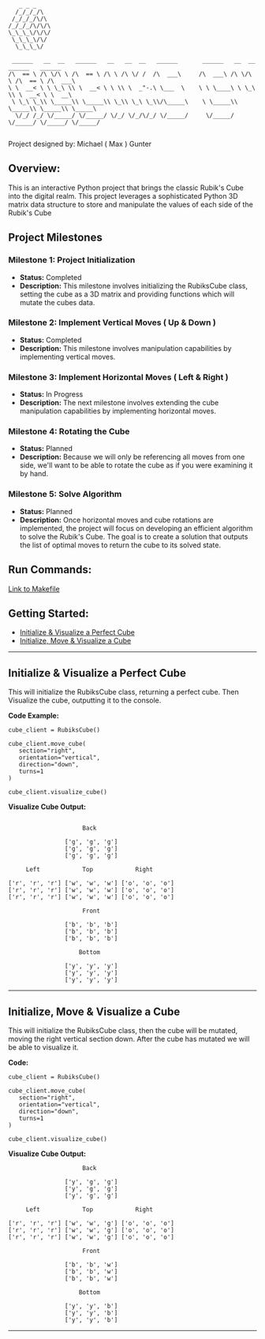```
   _ _ _
  /_/_/_/\
 /_/_/_/\/\
/_/_/_/\/\/\
\_\_\_\/\/\/
 \_\_\_\/\/
  \_\_\_\/

 ______   __  __   ______   __   __  __   ______       ______   __  __   ______   ______    
/\  == \ /\ \/\ \ /\  == \ /\ \ /\ \/ /  /\  ___\     /\  ___\ /\ \/\ \ /\  == \ /\  ___\   
\ \  __< \ \ \_\ \\ \  __< \ \ \\ \  _"-.\ \___  \    \ \ \____\ \ \_\ \\ \  __< \ \  __\   
 \ \_\ \_\\ \_____\\ \_____\\ \_\\ \_\ \_\\/\_____\    \ \_____\\ \_____\\ \_____\\ \_____\ 
  \/_/ /_/ \/_____/ \/_____/ \/_/ \/_/\/_/ \/_____/     \/_____/ \/_____/ \/_____/ \/_____/ 
                  
```

Project designed by: Michael ( Max ) Gunter

## Overview:

This is an interactive Python project that brings the classic Rubik's Cube into the digital realm. This project leverages a sophisticated Python 3D matrix data structure to store and manipulate the values of each side of the Rubik's Cube

## Project Milestones

### Milestone 1: Project Initialization
- **Status:** Completed
- **Description:** This milestone involves initializing the RubiksCube class, setting the cube as a 3D matrix and providing functions which will mutate the cubes data.

### Milestone 2: Implement Vertical Moves ( Up & Down )
- **Status:** Completed
- **Description:** This milestone involves manipulation capabilities by implementing vertical moves.

### Milestone 3: Implement Horizontal Moves ( Left & Right )
- **Status:** In Progress
- **Description:** The next milestone involves extending the cube manipulation capabilities by implementing horizontal moves.

### Milestone 4: Rotating the Cube
- **Status:** Planned
- **Description:** Because we will only be referencing all moves from one side, we'll want to be able to rotate the cube as if you were examining it by hand.

### Milestone 5: Solve Algorithm
- **Status:** Planned
- **Description:** Once horizontal moves and cube rotations are implemented, the project will focus on developing an efficient algorithm to solve the Rubik's Cube. The goal is to create a solution that outputs the list of optimal moves to return the cube to its solved state.

## Run Commands:
[Link to Makefile](Makefile)

## Getting Started:

- [Initialize & Visualize a Perfect Cube](#example-get-perfect-cube)
- [Initialize, Move & Visualize a Cube](#example-move-cube)

---

<a name="example-get-perfect-cube"></a>

## Initialize & Visualize a Perfect Cube

This will initialize the RubiksCube class, returning a perfect cube. Then Visualize the cube, outputting it to the console.

**Code Example:**
```
cube_client = RubiksCube()

cube_client.move_cube(
   section="right",
   orientation="vertical",
   direction="down",
   turns=1
)

cube_client.visualize_cube()
```

**Visualize Cube Output:**
```

                     Back                     

                ['g', 'g', 'g']                
                ['g', 'g', 'g']                
                ['g', 'g', 'g']                

     Left            Top            Right     

['r', 'r', 'r'] ['w', 'w', 'w'] ['o', 'o', 'o']
['r', 'r', 'r'] ['w', 'w', 'w'] ['o', 'o', 'o']
['r', 'r', 'r'] ['w', 'w', 'w'] ['o', 'o', 'o']

                     Front                     

                ['b', 'b', 'b']                
                ['b', 'b', 'b']                
                ['b', 'b', 'b']                

                    Bottom                    

                ['y', 'y', 'y']                
                ['y', 'y', 'y']                
                ['y', 'y', 'y']                

```

---

<a name="example-move-cube"></a>

## Initialize, Move & Visualize a Cube

This will initialize the RubiksCube class, then the cube will be mutated, moving the right vertical section down. After the cube has mutated we will be able to visualize it.

**Code:**
```
cube_client = RubiksCube()

cube_client.move_cube(
   section="right",
   orientation="vertical",
   direction="down",
   turns=1
)

cube_client.visualize_cube()
```

**Visualize Cube Output:**

```
                     Back                     

                ['y', 'g', 'g']                
                ['y', 'g', 'g']                
                ['y', 'g', 'g']                

     Left            Top            Right     

['r', 'r', 'r'] ['w', 'w', 'g'] ['o', 'o', 'o']
['r', 'r', 'r'] ['w', 'w', 'g'] ['o', 'o', 'o']
['r', 'r', 'r'] ['w', 'w', 'g'] ['o', 'o', 'o']

                     Front                     

                ['b', 'b', 'w']                
                ['b', 'b', 'w']                
                ['b', 'b', 'w']                

                    Bottom                    

                ['y', 'y', 'b']                
                ['y', 'y', 'b']                
                ['y', 'y', 'b']                
```

---